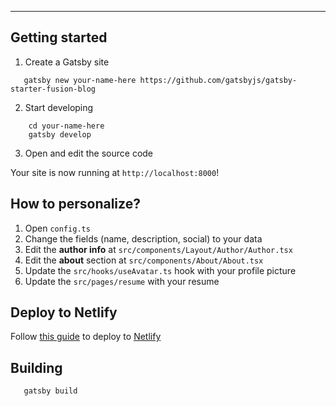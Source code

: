 

---

## Getting started

1. Create a Gatsby site

 ```shell
    gatsby new your-name-here https://github.com/gatsbyjs/gatsby-starter-fusion-blog
 ```
  
2. Start developing

```shell
    cd your-name-here
    gatsby develop
 ```

3. Open and edit the source code

Your site is now running at `http://localhost:8000`!

## How to personalize?

1. Open `config.ts`
2. Change the fields (name, description, social) to your data
3. Edit the **author info** at `src/components/Layout/Author/Author.tsx`
4. Edit the **about** section at `src/components/About/About.tsx`
5. Update the `src/hooks/useAvatar.ts` hook with your profile picture
6. Update the `src/pages/resume` with your resume

## Deploy to Netlify

Follow [this guide](https://www.gatsbyjs.org/docs/deploying-to-netlify/) to deploy to [Netlify](https://netlify.com/)


## Building

```shell
   gatsby build
```

